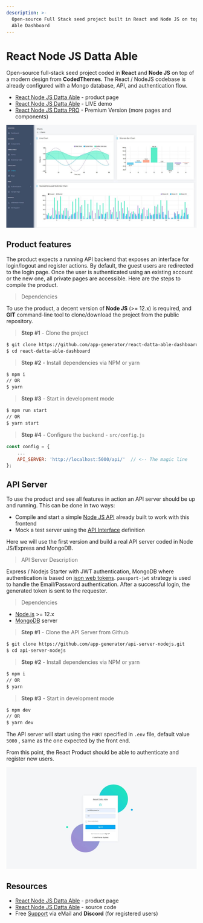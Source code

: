 ```yaml
---
description: >-
  Open-source Full Stack seed project built in React and Node JS on top of Datta
  Able Dashboard
---
```


# React Node JS Datta Able

Open-source full-stack seed project coded in **React** and **Node JS** on top of a modern design from **CodedThemes**. The React / NodeJS codebase is already configured with a Mongo database, API, and authentication flow.

* [React Node JS Datta Able](https://appseed.us/product/react-node-js-datta-able) - product page
* [React Node JS Datta Able](https://react-node-js-datta-able.appseed-srv1.com/) - LIVE demo
* [React Node JS Datta PRO](node-js-datta-able-pro.md) - Premium Version (more pages and components)

![React Node JS - Datta Able (free version).](../../.gitbook/assets/react-datta-able-cover.jpg)


## Product features

The product expects a running API backend that exposes an interface for login/logout and register actions. By default, the guest users are redirected to the login page. Once the user is authenticated using an existing account or the new one, all private pages are accessible. Here are the steps to compile the product.

> Dependencies

To use the product, a decent version of **Node JS** (>= 12.x) is required, and **GIT** command-line tool to clone/download the project from the public repository.

> **Step #1** - Clone the project

```bash
$ git clone https://github.com/app-generator/react-datta-able-dashboard.git
$ cd react-datta-able-dashboard 
```

> **Step #2** - Install dependencies via NPM or yarn

```bash
$ npm i
// OR
$ yarn 
```

> **Step #3** - Start in development mode

```bash
$ npm run start 
// OR
$ yarn start 
```

> **Step #4** - Configure the backend - `src/config.js`

```javascript
const config = {
    ...
    API_SERVER: 'http://localhost:5000/api/'  // <-- The magic line
}; 
```


## API Server

To use the product and see all features in action an API server should be up and running. This can be done in two ways:

* Compile and start a simple [Node JS API](https://github.com/app-generator/api-server-nodejs) already built to work with this frontend
* Mock a test server using the [API Interface](https://github.com/app-generator/api-server-nodejs/blob/master/media/api.postman\_collection.json) definition

Here we will use the first version and build a real API server coded in Node JS/Express and MongoDB.

> API Server Description

Express / Nodejs Starter with JWT authentication, MongoDB where authentication is based on [json web tokens](https://jwt.io/). `passport-jwt` strategy is used to handle the Email/Password authentication. After a successful login, the generated token is sent to the requester.

> Dependencies

* [Node.js](https://nodejs.org/) >= 12.x
* [MongoDB](https://www.mongodb.com/) server

> **Step #1** - Clone the API Server from Github

```bash
$ git clone https://github.com/app-generator/api-server-nodejs.git
$ cd api-server-nodejs 
```

> **Step #2** - Install dependencies via NPM or yarn

```bash
$ npm i
// OR
$ yarn 
```

> **Step #3** - Start in development mode

```bash
$ npm dev
// OR
$ yarn dev 
```

The API server will start using the `PORT` specified in `.env` file, default value `5000` , same as the one expected by the front end.

From this point, the React Product should be able to authenticate and register new users.

![React Node JS Datta Able - Login Page.](../../.gitbook/assets/react-datta-able-login.jpg)


## Resources

* [React Node JS Datta Able](https://appseed.us/product/react-node-js-datta-able) - product page
* [React Node JS Datta Able](https://github.com/app-generator/react-datta-able-dashboard) - source code
* Free [Support](https://appseed.us/support) via eMail and **Discord** (for registered users)
